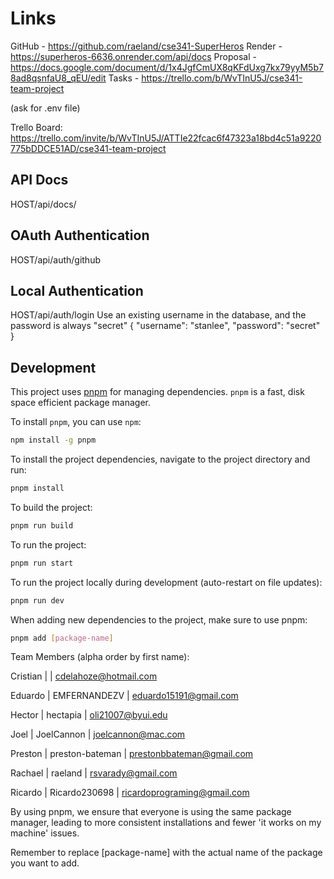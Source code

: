 # Links

GitHub - https://github.com/raeland/cse341-SuperHeros
Render - https://superheros-6636.onrender.com/api/docs
Proposal - https://docs.google.com/document/d/1x4JgfCmUX8qKFdUxg7kx79yyM5b78ad8qsnfaU8_qEU/edit
Tasks - https://trello.com/b/WvTInU5J/cse341-team-project

(ask for .env file)

Trello Board:
https://trello.com/invite/b/WvTInU5J/ATTIe22fcac6f47323a18bd4c51a9220775bDDCE51AD/cse341-team-project

## API Docs

HOST/api/docs/

## OAuth Authentication

HOST/api/auth/github

## Local Authentication

HOST/api/auth/login
Use an existing username in the database, and the password is always "secret"
{
"username": "stanlee",
"password": "secret"
}

## Development

This project uses [pnpm](https://pnpm.io/) for managing dependencies. `pnpm` is a fast, disk space efficient package manager.

To install `pnpm`, you can use `npm`:

```bash
npm install -g pnpm
```

To install the project dependencies, navigate to the project directory and run:

```bash
pnpm install
```

To build the project:

```bash
pnpm run build
```

To run the project:

```bash
pnpm run start
```

To run the project locally during development (auto-restart on file updates):

```bash
pnpm run dev
```

When adding new dependencies to the project, make sure to use pnpm:

```bash
pnpm add [package-name]
```

Team Members (alpha order by first name):

Cristian | | cdelahoze@hotmail.com

Eduardo | EMFERNANDEZV | eduardo15191@gmail.com

Hector | hectapia | oli21007@byui.edu

Joel | JoelCannon | joelcannon@mac.com

Preston | preston-bateman | prestonbbateman@gmail.com

Rachael | raeland | rsvarady@gmail.com

Ricardo | Ricardo230698 | ricardoprograming@gmail.com

By using pnpm, we ensure that everyone is using the same package manager, leading to more consistent installations and fewer 'it works on my machine' issues.

Remember to replace [package-name] with the actual name of the package you want to add.

